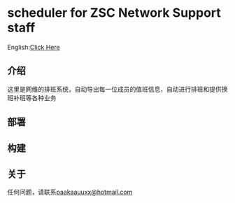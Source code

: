 # scheduler for ZSC Network Support staff
English:[Click Here](EN.md)
## 介绍
这里是网维的排班系统，自动导出每一位成员的值班信息，自动进行排班和提供换班补班等各种业务
## 部署
## 构建
## 关于
任何问题，请联系[paakaauuxx@hotmail.com](mailto:paakaauuxx@hotmail.com)
